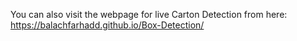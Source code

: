 You can also visit the webpage for live Carton Detection from here: https://balachfarhadd.github.io/Box-Detection/
